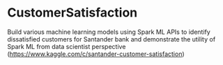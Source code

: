 # CustomerSatisfaction

Build various machine learning models using Spark ML APIs to identify dissatisfied customers for Santander bank and demonstrate the utility of Spark ML from data scientist perspective (https://www.kaggle.com/c/santander-customer-satisfaction)

